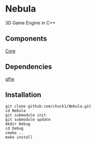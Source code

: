 Nebula
======

3D Game Engine in C++

## Components

[Core](http://github.com/chuck1/Nebula-Core)

## Dependencies

[glfw](http://github.com/glfw/glfw)

## Installation

    git clone github.com/chuck1/Nebula.git
    cd Nebula
    git submodule init
    git submodule update
    mkdir Debug
    cd Debug
    cmake ..
    make install



